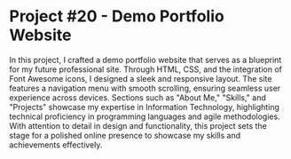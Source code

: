 # Project #20 - Demo Portfolio Website
In this project, I crafted a demo portfolio website that serves as a blueprint for my future professional site. Through HTML, CSS, and the integration of Font Awesome icons, I designed a sleek and responsive layout. The site features a navigation menu with smooth scrolling, ensuring seamless user experience across devices. Sections such as "About Me," "Skills," and "Projects" showcase my expertise in Information Technology, highlighting technical proficiency in programming languages and agile methodologies. With attention to detail in design and functionality, this project sets the stage for a polished online presence to showcase my skills and achievements effectively.
